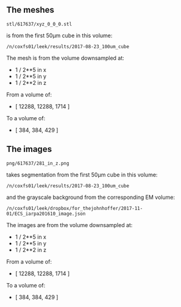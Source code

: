 ## The meshes

```
stl/617637/xyz_0_0_0.stl
```

is from the first 50μm cube in this volume:

```
/n/coxfs01/leek/results/2017-08-23_100um_cube
```

The mesh is from the volume downsampled at:

- 1 / 2**5 in x
- 1 / 2**5 in y
- 1 / 2**2 in z

From a volume of:

- [ 12288, 12288, 1714 ]

To a volume of:

- [ 384, 384, 429 ]

## The images

```
png/617637/281_in_z.png
```

takes segmentation from the first 50μm cube in this volume:

```
/n/coxfs01/leek/results/2017-08-23_100um_cube
```

and the grayscale background from the corresponding EM volume:

```
/n/coxfs01/leek/dropbox/for_thejohnhoffer/2017-11-01/ECS_iarpa201610_image.json
```

The images are from the volume downsampled at:

- 1 / 2**5 in x
- 1 / 2**5 in y
- 1 / 2**2 in z

From a volume of:

- [ 12288, 12288, 1714 ]

To a volume of:

- [ 384, 384, 429 ]
